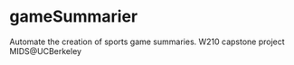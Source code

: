 # gameSummarier
Automate the creation of sports game summaries. W210 capstone project MIDS@UCBerkeley
